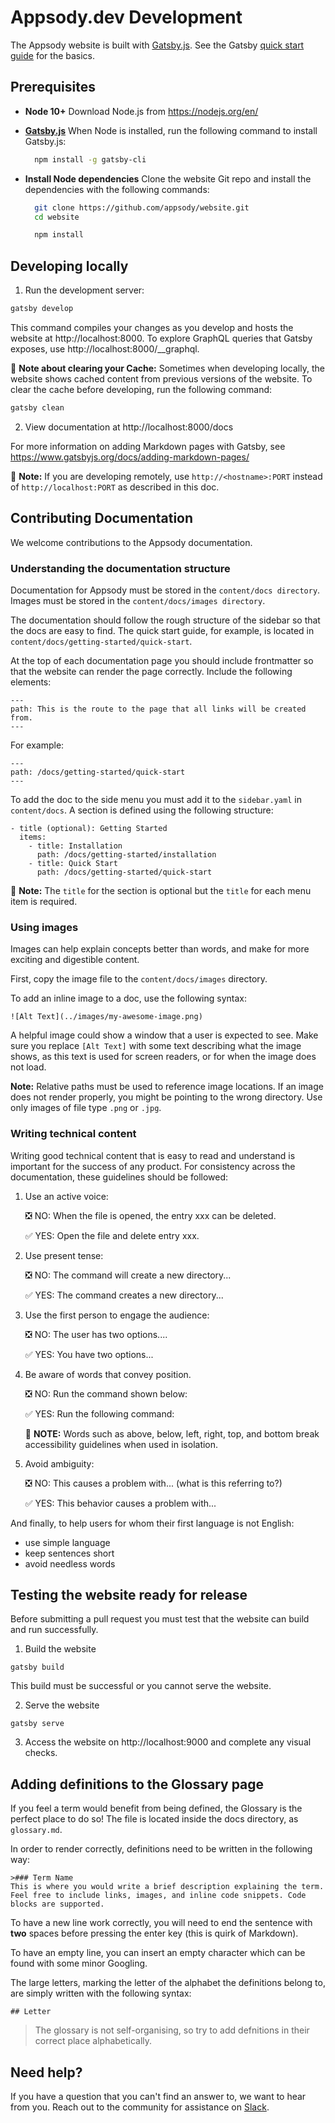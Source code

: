 # Appsody.dev Development

The Appsody website is built with [Gatsby.js](https://www.gatsbyjs.org/). See the Gatsby [quick start guide](https://www.gatsbyjs.org/docs/quick-start) for the basics.

## Prerequisites

- **Node 10+**
  Download Node.js from https://nodejs.org/en/

- [**Gatsby.js**](https://www.gatsbyjs.org)
  When Node is installed, run the following command to install Gatsby.js:

  ``` bash
    npm install -g gatsby-cli
  ```
- **Install Node dependencies** Clone the website Git repo and install the dependencies with the following commands:

  ``` bash
    git clone https://github.com/appsody/website.git
    cd website

    npm install
  ```

## Developing locally

1. Run the development server:

  ``` bash
  gatsby develop
  ```

  This command compiles your changes as you develop and hosts the website at http://localhost:8000. To explore GraphQL queries that Gatsby exposes, use http://localhost:8000/__graphql.

  :pencil: **Note about clearing your Cache:**
  Sometimes when developing locally, the website shows cached content from previous versions of the website. To clear the cache before developing, run the following command:

  ``` bash
  gatsby clean
  ```

2. View documentation at http://localhost:8000/docs

For more information on adding Markdown pages with Gatsby, see https://www.gatsbyjs.org/docs/adding-markdown-pages/

:pencil: **Note:** If you are developing remotely, use `http://<hostname>:PORT` instead of `http://localhost:PORT` as described in this doc.

## Contributing Documentation

We welcome contributions to the Appsody documentation.

### Understanding the documentation structure

Documentation for Appsody must be stored in the `content/docs directory`. Images must be stored in the `content/docs/images directory`.

The documentation should follow the rough structure of the sidebar so that the docs are easy to find. The quick start guide, for example, is located in `content/docs/getting-started/quick-start`.

At the top of each documentation page you should include frontmatter so that the website can render the page correctly. Include the following elements:

```
---
path: This is the route to the page that all links will be created from.
---
```
For example:
```
---
path: /docs/getting-started/quick-start
---
```

To add the doc to the side menu you must add it to the `sidebar.yaml` in `content/docs`. A section is defined using the following structure:
```
- title (optional): Getting Started
  items:
    - title: Installation
      path: /docs/getting-started/installation
    - title: Quick Start
      path: /docs/getting-started/quick-start
```
:pencil: **Note:** The `title` for the section is optional but the `title` for each menu item is required.


### Using images

Images can help explain concepts better than words, and make for more exciting and digestible content.

First, copy the image file to the `content/docs/images` directory.

To add an inline image to a doc, use the following syntax:

```
![Alt Text](../images/my-awesome-image.png)
```

A helpful image could show a window that a user is expected to see. Make sure you replace `[Alt Text]` with some text describing what the image shows, as this text is used for screen readers, or for when the image does not load.

**Note:** Relative paths must be used to reference image locations. If an image does not render properly, you might be pointing to the wrong directory. Use only images of file type `.png` or `.jpg`.

### Writing technical content

Writing good technical content that is easy to read and understand is important for the success of any product. For consistency across the documentation, these  guidelines should be followed:

1. Use an active voice:

   :negative_squared_cross_mark: NO: When the file is opened, the entry xxx can be deleted.

   :white_check_mark: YES: Open the file and delete entry xxx.

2. Use present tense:

   :negative_squared_cross_mark: NO: The command will create a new directory...

   :white_check_mark: YES: The command creates a new directory...

3. Use the first person to engage the audience:

   :negative_squared_cross_mark: NO: The user has two options....

   :white_check_mark:  YES: You have two options...

4. Be aware of words that convey position.

   :negative_squared_cross_mark: NO: Run the command shown below:

   :white_check_mark: YES: Run the following command:

   :pencil: **NOTE:** Words such as above, below, left, right, top, and bottom break accessibility guidelines when used in isolation.

5. Avoid ambiguity:

   :negative_squared_cross_mark: NO: This causes a problem with...  (what is this referring to?)

   :white_check_mark:  YES: This behavior causes a problem with...

And finally, to help users for whom their first language is not English:

- use simple language
- keep sentences short
- avoid needless words


## Testing the website ready for release

Before submitting a pull request you must test that the website can build and run successfully.

1. Build the website
```
gatsby build
```
This build must be successful or you cannot serve the website.

2. Serve the website
```
gatsby serve
```

3. Access the website on http://localhost:9000 and complete any visual checks.


## Adding definitions to the Glossary page

If you feel a term would benefit from being defined, the Glossary is the perfect place to do so! The file is located inside the docs directory, as `glossary.md`.

In order to render correctly, definitions need to be written in the following way:

```
>### Term Name
This is where you would write a brief description explaining the term.  
Feel free to include links, images, and inline code snippets. Code blocks are supported.
```

To have a new line work correctly, you will need to end the sentence with **two** spaces before pressing the enter key (this is quirk of Markdown).

To have an empty line, you can insert an empty character which can be found with some minor Googling.

The large letters, marking the letter of the alphabet the definitions belong to, are simply written with the following syntax:

```
## Letter
```

> The glossary is not self-organising, so  try to add defnitions in their correct place alphabetically.

## Need help?
If you have a question that you can't find an answer to, we want to hear from you. Reach out to the community for assistance on [Slack](https://appsody-slack.eu-gb.mybluemix.net/).

